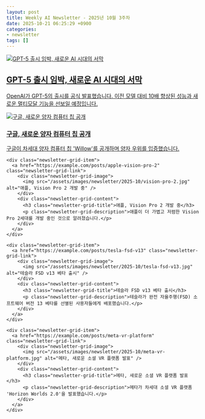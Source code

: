 ```yaml
---
layout: post
title: Weekly AI Newsletter - 2025년 10월 3주차
date: 2025-10-21 06:25:29 +0900
categories:
- newsletter
tags: []
---
```


<!-- Newsletter Post -->

<div class="newsletter-wide-section">
  <a href="https://example.com/posts/gpt5-announcement" class="newsletter-wide-link">
    <div class="newsletter-wide-image">
      <img src="/assets/images/newsletter/2025-10/gpt5-announcement.jpg" alt="GPT-5 출시 임박, 새로운 AI 시대의 서막" />
    </div>
    <div class="newsletter-wide-content">
      <h2 class="newsletter-wide-title">GPT-5 출시 임박, 새로운 AI 시대의 서막</h2>
      <p class="newsletter-wide-description">OpenAI가 GPT-5의 출시를 공식 발표했습니다. 이전 모델 대비 10배 향상된 성능과 새로운 멀티모달 기능을 선보일 예정입니다.</p>
    </div>
  </a>
</div>


<div class="newsletter-grid-section">
  <div class="newsletter-grid">
    <div class="newsletter-grid-item">
      <a href="https://example.com/posts/google-quantum-chip" class="newsletter-grid-link">
        <div class="newsletter-grid-image">
          <img src="/assets/images/newsletter/2025-10/google-quantum.jpg" alt="구글, 새로운 양자 컴퓨터 칩 공개" />
        </div>
        <div class="newsletter-grid-content">
          <h3 class="newsletter-grid-title">구글, 새로운 양자 컴퓨터 칩 공개</h3>
          <p class="newsletter-grid-description">구글이 차세대 양자 컴퓨터 칩 'Willow'를 공개하며 양자 우위를 입증했습니다.</p>
        </div>
      </a>
    </div>

    <div class="newsletter-grid-item">
      <a href="https://example.com/posts/apple-vision-pro-2" class="newsletter-grid-link">
        <div class="newsletter-grid-image">
          <img src="/assets/images/newsletter/2025-10/vision-pro-2.jpg" alt="애플, Vision Pro 2 개발 중" />
        </div>
        <div class="newsletter-grid-content">
          <h3 class="newsletter-grid-title">애플, Vision Pro 2 개발 중</h3>
          <p class="newsletter-grid-description">애플이 더 가볍고 저렴한 Vision Pro 2세대를 개발 중인 것으로 알려졌습니다.</p>
        </div>
      </a>
    </div>

    <div class="newsletter-grid-item">
      <a href="https://example.com/posts/tesla-fsd-v13" class="newsletter-grid-link">
        <div class="newsletter-grid-image">
          <img src="/assets/images/newsletter/2025-10/tesla-fsd-v13.jpg" alt="테슬라 FSD v13 베타 출시" />
        </div>
        <div class="newsletter-grid-content">
          <h3 class="newsletter-grid-title">테슬라 FSD v13 베타 출시</h3>
          <p class="newsletter-grid-description">테슬라가 완전 자율주행(FSD) 소프트웨어 버전 13 베타를 선별된 사용자들에게 배포했습니다.</p>
        </div>
      </a>
    </div>

    <div class="newsletter-grid-item">
      <a href="https://example.com/posts/meta-vr-platform" class="newsletter-grid-link">
        <div class="newsletter-grid-image">
          <img src="/assets/images/newsletter/2025-10/meta-vr-platform.jpg" alt="메타, 새로운 소셜 VR 플랫폼 발표" />
        </div>
        <div class="newsletter-grid-content">
          <h3 class="newsletter-grid-title">메타, 새로운 소셜 VR 플랫폼 발표</h3>
          <p class="newsletter-grid-description">메타가 차세대 소셜 VR 플랫폼 'Horizon Worlds 2.0'을 발표했습니다.</p>
        </div>
      </a>
    </div>

  </div>
</div>


<!-- End Newsletter -->
